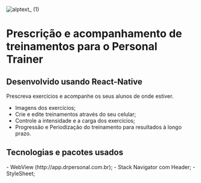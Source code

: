 ![alptext_ (1)](https://user-images.githubusercontent.com/61336548/120241426-18cdd880-c239-11eb-911d-ff831a1ced5b.png)

<h1> Prescrição e acompanhamento de treinamentos para o Personal Trainer </h1>

<h2> Desenvolvido usando React-Native </h2>
  
Prescreva exercícios e acompanhe os seus alunos de onde estiver.
  
  
  - Imagens dos exercícios;
  - Crie e edite treinamentos através do seu celular;
  - Controle a intensidade e a carga dos exercícios;
  - Progressão e Periodização do treinamento para resultados à longo prazo.

<h2> Tecnologias e pacotes usados </h2>
  - WebView (http://app.drpersonal.com.br);
  - Stack Navigator com Header;
  - StyleSheet;
